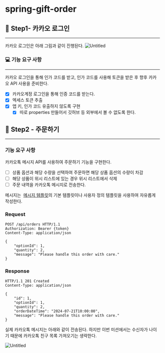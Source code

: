 # spring-gift-order

## **🚀 Step1- 카카오 로그인**

---

카카오 로그인은 아래 그림과 같이 진행된다.
![Untitled](https://developers.kakao.com/docs/latest/ko/assets/style/images/kakaologin/kakaologin_sequence.png)

### 💻 기능 요구 사항

---
카카오 로그인을 통해 인가 코드를 받고, 인가 코드를 사용해 토큰을 받은 후 향후 카카오 API 사용을 준비한다.

- [X]  카카오계정 로그인을 통해 인증 코드를 받는다.
- [X]  엑세스 토큰 추출
- [X]  앱 키, 인가 코드 유출하지 않도록 구현
   - [X]  따로 properties 만들어서 깃허브 등 외부에서 볼 수 없도록 한다.

## **🚀 Step2 - 주문하기**

---

### 기능 요구 사항
카카오톡 메시지 API를 사용하여 주문하기 기능을 구현한다.
- [ ]  상품 옵션과 해당 수량을 선택하여 주문하면 해당 상품 옵션의 수량이 차감
- [ ]  해당 상품이 위시 리스트에 있는 경우 위시 리스트에서 삭제
- [ ]  주문 내역을 카카오톡 메시지로 전송한다.

메시지는  [메시지 템플릿](https://developers.kakao.com/docs/latest/ko/message/message-template)의 기본 템플릿이나 사용자 정의 템플릿을 사용하여 자유롭게 작성한다.


### Request

```
POST /api/orders HTTP/1.1
Authorization: Bearer {token}
Content-Type: application/json

{
    "optionId": 1,
    "quantity": 2,
    "message": "Please handle this order with care."
}

```

### Response

```
HTTP/1.1 201 Created
Content-Type: application/json

{
    "id": 1,
    "optionId": 1,
    "quantity": 2,
    "orderDateTime": "2024-07-21T10:00:00",
    "message": "Please handle this order with care."
}
```

실제 카카오톡 메시지는 아래와 같이 전송된다. 하지만 이번 미션에서는 수신자가 나이기 때문에 카카오톡 친구 목록 가져오기는 생략한다.

![Untitled](https://developers.kakao.com/docs/latest/ko/assets/style/images/message/message_talk.png)
